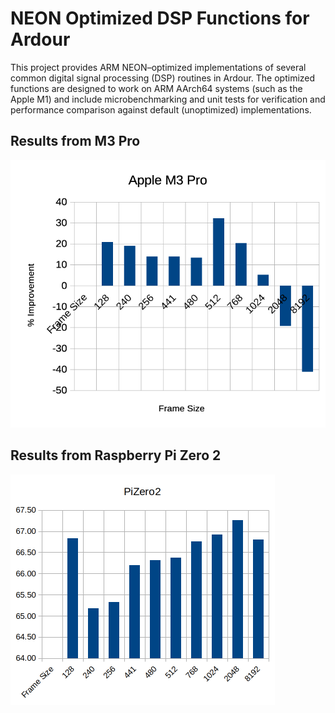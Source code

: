 # NEON Optimized DSP Functions for Ardour

This project provides ARM NEON–optimized implementations of several common
digital signal processing (DSP) routines in Ardour. The optimized functions are
designed to work on ARM AArch64 systems (such as the Apple M1) and include
microbenchmarking and unit tests for verification and performance comparison
against default (unoptimized) implementations.

## Results from M3 Pro

![M3 Pro](data/m3-pro.png)


## Results from Raspberry Pi Zero 2

![Rasperry Pi Pico](data/pi-zero-2.png)

